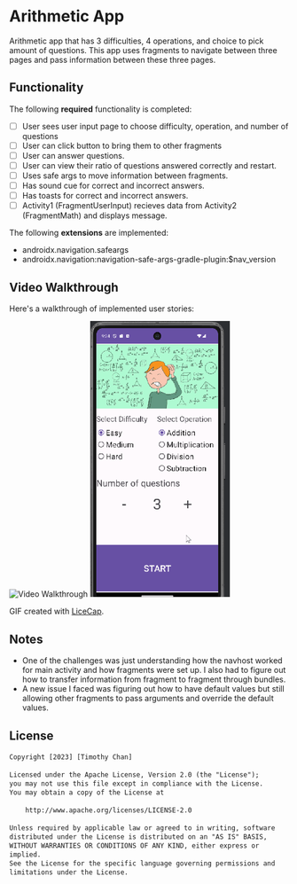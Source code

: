 # Arithmetic App

Arithmetic app that has 3 difficulties, 4 operations, and choice to pick amount of questions. This app uses fragments to navigate between three pages and pass information between these three pages.

## Functionality 

The following **required** functionality is completed:

* [ ] User sees user input page to choose difficulty, operation, and number of questions
* [ ] User can click button to bring them to other fragments
* [ ] User can answer questions.
* [ ] User can view their ratio of questions answered correctly and restart.
* [ ] Uses safe args to move information between fragments.
* [ ] Has sound cue for correct and incorrect answers.
* [ ] Has toasts for correct and incorrect answers.
* [ ] Activity1 (FragmentUserInput) recieves data from Activity2 (FragmentMath) and displays message.

The following **extensions** are implemented:

* androidx.navigation.safeargs
* androidx.navigation:navigation-safe-args-gradle-plugin:$nav_version

## Video Walkthrough

Here's a walkthrough of implemented user stories:

<img src='appDemo' title='Video Walkthrough' width='50%' alt='Video Walkthrough' />
<img src='https://github.com/chanothy/ArithmeticApp/blob/project4/appDemoUpdated.gif' title='Video Walkthrough' width='50%' alt='Video Walkthrough' />

GIF created with [LiceCap](http://www.cockos.com/licecap/).

## Notes

* One of the challenges was just understanding how the navhost worked for main activity and how fragments were set up. I also had to figure out how to transfer information from fragment to fragment through bundles. 
* A new issue I faced was figuring out how to have default values but still allowing other fragments to pass arguments and override the default values.

## License

    Copyright [2023] [Timothy Chan]

    Licensed under the Apache License, Version 2.0 (the "License");
    you may not use this file except in compliance with the License.
    You may obtain a copy of the License at

        http://www.apache.org/licenses/LICENSE-2.0

    Unless required by applicable law or agreed to in writing, software
    distributed under the License is distributed on an "AS IS" BASIS,
    WITHOUT WARRANTIES OR CONDITIONS OF ANY KIND, either express or implied.
    See the License for the specific language governing permissions and
    limitations under the License.
